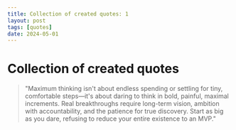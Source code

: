 ```yaml
---
title: Collection of created quotes: 1
layout: post
tags: [quotes]
date: 2024-05-01
---
```


# Collection of created quotes

> "Maximum thinking isn't about endless spending or settling for tiny, comfortable steps—it's about daring to think in bold, painful, maximal increments. Real breakthroughs require long-term vision, ambition with accountability, and the patience for true discovery. Start as big as you dare, refusing to reduce your entire existence to an MVP."
